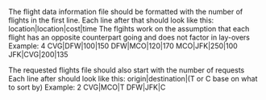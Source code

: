 The flight data information file should be formatted with the number of flights in the first line.
Each line after that should look like this: location|location|cost|time
The flgihts work on the assumption that each flight has an opposite counterpart going and does not factor in lay-overs
Example:
4
CVG|DFW|100|150
DFW|MCO|120|170
MCO|JFK|250|100
JFK|CVG|200|135

The requested flights file should also start with the number of requests
Each line after should look like this: origin|destination|(T or C base on what to sort by)
Example:
2
CVG|MCO|T
DFW|JFK|C
